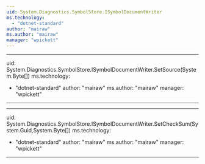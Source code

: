 ```yaml
---
uid: System.Diagnostics.SymbolStore.ISymbolDocumentWriter
ms.technology: 
  - "dotnet-standard"
author: "mairaw"
ms.author: "mairaw"
manager: "wpickett"
---
```


---
uid: System.Diagnostics.SymbolStore.ISymbolDocumentWriter.SetSource(System.Byte[])
ms.technology: 
  - "dotnet-standard"
author: "mairaw"
ms.author: "mairaw"
manager: "wpickett"
---

---
uid: System.Diagnostics.SymbolStore.ISymbolDocumentWriter.SetCheckSum(System.Guid,System.Byte[])
ms.technology: 
  - "dotnet-standard"
author: "mairaw"
ms.author: "mairaw"
manager: "wpickett"
---
